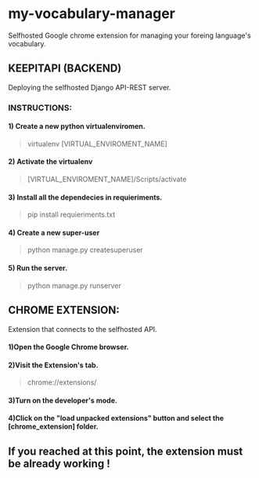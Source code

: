 # my-vocabulary-manager
Selfhosted Google chrome extension for managing your foreing language's vocabulary.

## **KEEPITAPI (BACKEND)**
Deploying the selfhosted Django API-REST server.

### INSTRUCTIONS:
#### 1) Create a new python virtualenviromen.
> virtualenv [VIRTUAL_ENVIROMENT_NAME]  
#### 2) Activate the virtualenv 
> [VIRTUAL_ENVIROMENT_NAME]/Scripts/activate
#### 3) Install all the dependecies in requieriments.
> pip install requieriments.txt 
#### 4) Create a new super-user
> python manage.py createsuperuser
#### 5) Run the server.
> python manage.py runserver

## **CHROME EXTENSION:**
Extension that connects to the selfhosted API.
#### 1)Open the Google Chrome browser.
#### 2)Visit the Extension's tab.
> chrome://extensions/
#### 3)Turn on the developer's mode.
#### 4)Click on the "load unpacked extensions" button and select the [chrome_extension] folder.

## If you reached at this point, the extension must be already working !

